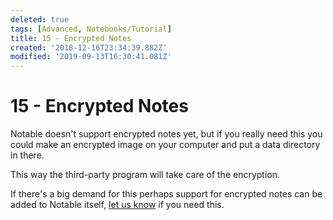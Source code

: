 ```yaml
---
deleted: true
tags: [Advanced, Notebooks/Tutorial]
title: 15 - Encrypted Notes
created: '2018-12-16T23:34:39.882Z'
modified: '2019-09-13T16:30:41.081Z'
---
```


# 15 - Encrypted Notes

Notable doesn't support encrypted notes yet, but if you really need this you could make an encrypted image on your computer and put a data directory in there.

This way the third-party program will take care of the encryption.

If there's a big demand for this perhaps support for encrypted notes can be added to Notable itself, [let us know](https://github.com/notable/notable/issues) if you need this.
